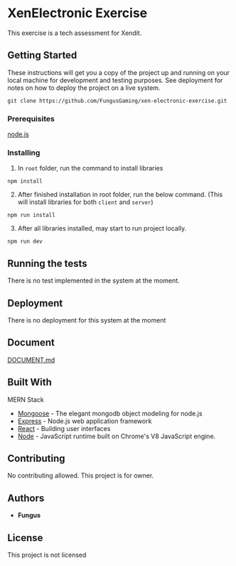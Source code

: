 # XenElectronic Exercise

This exercise is a tech assessment for Xendit.

## Getting Started

These instructions will get you a copy of the project up and running on your local machine for development and testing purposes. See deployment for notes on how to deploy the project on a live system.
```
git clone https://github.com/FungusGaming/xen-electronic-exercise.git
```
### Prerequisites
[node.js](https://nodejs.org/en/)

### Installing
1) In `root` folder, run the command to install libraries
```
npm install
```

2) After finished installation in root folder, run the below command. (This will install libraries for both `client` and `server`)

```
npm run install
```

3) After all libraries installed, may start to run project locally.
```
npm run dev
```

## Running the tests

There is no test implemented in the system at the moment.

## Deployment

There is no deployment for this system at the moment

## Document
[DOCUMENT.md](/DOCUMENT.md)

## Built With
MERN Stack
* [Mongoose](https://mongoosejs.com/docs/guide.html) - The elegant mongodb object modeling for node.js
* [Express](https://expressjs.com/) - Node.js web application framework
* [React](https://reactjs.org/) - Building user interfaces
* [Node](https://nodejs.org/en/) - JavaScript runtime built on Chrome's V8 JavaScript engine.

## Contributing

No contributing allowed. This project is for owner. 

## Authors

* **Fungus**


## License

This project is not licensed
